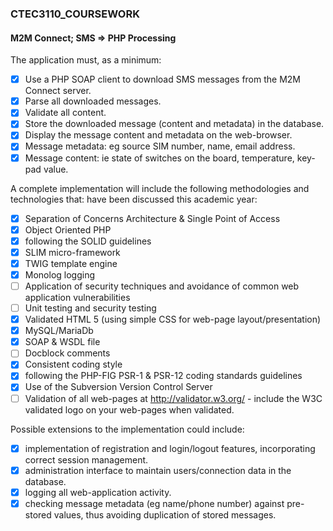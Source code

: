 ### CTEC3110_COURSEWORK 
#### M2M Connect; SMS => PHP Processing

The application must, as a minimum:
- [x] Use a PHP SOAP client to download SMS messages from the M2M Connect server.
- [x] Parse all downloaded messages.
- [x] Validate all content.
- [x] Store the downloaded message (content and metadata) in the database.
- [x] Display the message content and metadata on the web-browser.
- [x] Message metadata: eg source SIM number, name, email address.
- [x] Message content: ie state of switches on the board, temperature, key-pad value.

A complete implementation will include the following methodologies and technologies that: have been discussed this academic year: 
- [x] Separation of Concerns Architecture & Single Point of Access
- [x] Object Oriented PHP
- [x] following the SOLID guidelines
- [x] SLIM micro-framework
- [x] TWIG template engine
- [x] Monolog logging
- [ ] Application of security techniques and avoidance of common web application
vulnerabilities
- [ ] Unit testing and security testing
- [x] Validated HTML 5 (using simple CSS for web-page layout/presentation)
- [x] MySQL/MariaDb
- [x] SOAP & WSDL file
- [ ] Docblock comments
- [x] Consistent coding style
- [x] following the PHP-FIG PSR-1 & PSR-12 coding standards guidelines
- [x] Use of the Subversion Version Control Server
- [ ] Validation of all web-pages at http://validator.w3.org/ - include the W3C validated
logo on your web-pages when validated.

Possible extensions to the implementation could include:

- [x] implementation of registration and login/logout features, incorporating correct session
management. 
- [x] administration interface to maintain users/connection data in the database.
- [x] logging all web-application activity.
- [x] checking message metadata (eg name/phone number) against pre-stored values, thus
avoiding duplication of stored messages.

